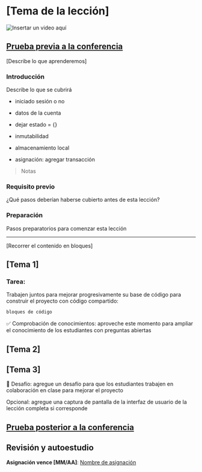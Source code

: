# [Tema de la lección]

![Insertar un video aquí](video-url)

## [Prueba previa a la conferencia](.github/prelecture-quiz.md)

[Describe lo que aprenderemos]

### Introducción

Describe lo que se cubrirá

- iniciado sesión o no
- datos de la cuenta
- dejar estado = {}
- inmutabilidad
- almacenamiento local

- asignación: agregar transacción


> Notas

### Requisito previo

¿Qué pasos deberían haberse cubierto antes de esta lección?

### Preparación

Pasos preparatorios para comenzar esta lección

---

[Recorrer el contenido en bloques]

## [Tema 1]

### Tarea:

Trabajen juntos para mejorar progresivamente su base de código para construir el proyecto con código compartido:

```html
bloques de código
```

✅ Comprobación de conocimientos: aproveche este momento para ampliar el conocimiento de los estudiantes con preguntas abiertas

## [Tema 2]

## [Tema 3]

🚀 Desafío: agregue un desafío para que los estudiantes trabajen en colaboración en clase para mejorar el proyecto

Opcional: agregue una captura de pantalla de la interfaz de usuario de la lección completa si corresponde

## [Prueba posterior a la conferencia](.github/post-lecture-quiz.md)

## Revisión y autoestudio

**Asignación vence [MM/AA]**: [Nombre de asignación](assignment.md)
